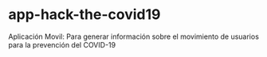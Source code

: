 # app-hack-the-covid19
Aplicación Movil: Para generar información sobre el movimiento de usuarios para la prevención del COVID-19
